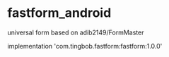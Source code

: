 # fastform_android
universal form based on adib2149/FormMaster

implementation 'com.tingbob.fastform:fastform:1.0.0'
